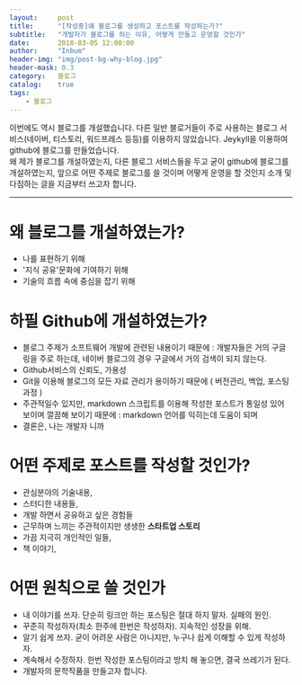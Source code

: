 ```yaml
---
layout:     post
title:      "[작성중]왜 블로그를 생성하고 포스트를 작성하는가?"
subtitle:   "개발자가 블로그를 하는 이유, 어떻게 만들고 운영할 것인가"
date:       2018-03-05 12:00:00
author:     "Inbum"
header-img: "img/post-bg-why-blog.jpg"
header-mask: 0.3
category:   블로그
catalog:    true
tags:
    - 블로그
---
```

이번에도 역시 블로그를 개설했습니다. 다른 일반 블로거들이 주로 사용하는 블로그 서비스(네이버, 티스토리, 워드프레스 등등)를 이용하지 않았습니다. Jeykyll을 이용하여 github에 블로그를 만들었습니다.  
왜 제가 블로그를 개설하였는지, 다른 블로그 서비스들을 두고 굳이 github에 블로그를 개설하였는지, 앞으로 어떤 주제로 블로그를 쓸 것이며 어떻게 운영을 할 것인지 소개 및 다짐하는 글을 지금부터 쓰고자 합니다.

---
# 왜 블로그를 개설하였는가?
- 나를 표현하기 위해
- '지식 공유'문화에 기여하기 위해
- 기술의 흐름 속에 중심을 잡기 위해

# 하필 Github에 개설하였는가?
- 블로그 주제가 소프트웨어 개발에 관련된 내용이기 때문에
:  개발자들은 거의 구글링을 주로 하는데, 네이버 블로그의 경우 구글에서 거의 검색이 되지 않는다.
- Github서비스의 신뢰도, 가용성
- Git을 이용해 블로그의 모든 자료 관리가 용이하기 때문에 ( 버전관리, 백업, 포스팅 과정 )
- 주관적일수 있지만, markdown 스크립트를 이용해 작성한 포스트가 통일성 있어 보이며 깔끔해 보이기 때문에
:  markdown 언어를 익히는데 도움이 되며
- 결론은, 나는 개발자 니까

# 어떤 주제로 포스트를 작성할 것인가?
- 관심분야의 기술내용,
- 스터디한 내용들,
- 개발 하면서 공유하고 싶은 경험들
- 근무하며 느끼는 주관적이지만 생생한 **스타트업 스토리**
- 가끔 지극히 개인적인 일들, 
- 책 이야기,

# 어떤 원칙으로 쓸 것인가
- 내 이야기를 쓰자. 단순히 링크만 하는 포스팅은 절대 하지 말자. 실패의 원인.
- 꾸준히 작성하자(최소 한주에 한번은 작성하자). 지속적인 성장을 위해.
- 알기 쉽게 쓰자. 굳이 어려운 사람은 아니지만, 누구나 쉽게 이해할 수 있게 작성하자.
- 계속해서 수정하자. 한번 작성한 포스팅이라고 방치 해 놓으면, 결국 쓰레기가 된다. 
- 개발자의 문학작품을 만들고자 합니다.


